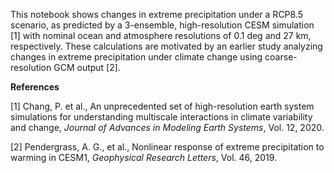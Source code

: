This notebook shows changes in extreme precipitation under a RCP8.5 scenario, as predicted by a 3-ensemble, high-resolution CESM simulation [1] with nominal ocean and atmosphere resolutions of 0.1 deg and 27 km, respectively. These calculations are motivated by an earlier study analyzing changes in extreme precipitation under climate change using coarse-resolution GCM output [2].


**References**

[1] Chang, P. et al., An unprecedented set of high-resolution earth system simulations for understanding multiscale interactions in climate variability and change, *Journal of Advances in Modeling Earth Systems*, Vol. 12, 2020.

[2] Pendergrass, A. G., et al., Nonlinear response of extreme precipitation to warming in CESM1, *Geophysical Research Letters*, Vol. 46, 2019.
